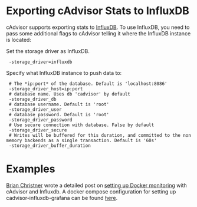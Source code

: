 # Exporting cAdvisor Stats to InfluxDB

cAdvisor supports exporting stats to [InfluxDB](http://influxdb.com). To use InfluxDB, you need to pass some additional flags to cAdvisor telling it where the InfluxDB instance is located:

Set the storage driver as InfluxDB.

```
 -storage_driver=influxdb
```

Specify what InfluxDB instance to push data to:

```
 # The *ip:port* of the database. Default is 'localhost:8086'
 -storage_driver_host=ip:port
 # database name. Uses db 'cadvisor' by default
 -storage_driver_db
 # database username. Default is 'root'
 -storage_driver_user
 # database password. Default is 'root'
 -storage_driver_password
 # Use secure connection with database. False by default
 -storage_driver_secure
 # Writes will be buffered for this duration, and committed to the non memory backends as a single transaction. Default is '60s'
 -storage_driver_buffer_duration
```

# Examples

[Brian Christner](https://www.brianchristner.io) wrote a detailed post on [setting up Docker monitoring](https://www.brianchristner.io/how-to-setup-docker-monitoring) with cAdvisor and Influxdb.  A docker compose configuration for setting up cadvisor-influxdb-grafana can be found [here](https://github.com/dalekurt/docker-monitoring/blob/master/docker-compose.yml).
